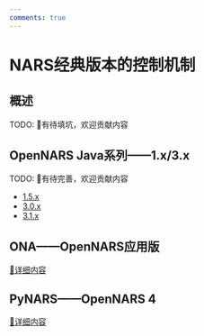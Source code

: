 ```yaml
---
comments: true
---
```


# NARS经典版本的控制机制

## 概述

TODO: 🚧有待填坑，欢迎贡献内容

## OpenNARS Java系列——1.x/3.x

TODO: 🚧有待完善，欢迎贡献内容

- [1.5.x](./opennars_15x.md)
- [3.0.x](./opennars_30x.md)
- [3.1.x](./opennars_31x.md)

## ONA——OpenNARS应用版

[📄详细内容](./ona.md)

## PyNARS——OpenNARS 4

[📄详细内容](./pynars.md)
